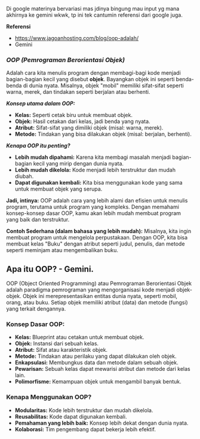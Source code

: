 Di google materinya bervariasi mas jdinya bingung mau input yg mana akhirnya ke gemini wkwk, tp ini tek cantumin referensi dari google juga.

**Referensi** 
- https://www.jagoanhosting.com/blog/oop-adalah/
-  Gemini
### *OOP (Pemrograman Berorientasi Objek)* 

Adalah cara kita menulis program dengan membagi-bagi kode menjadi bagian-bagian kecil yang disebut **objek**. Bayangkan objek ini seperti benda-benda di dunia nyata. Misalnya, objek "mobil" memiliki sifat-sifat seperti warna, merek, dan tindakan seperti berjalan atau berhenti.

***Konsep utama dalam OOP:***

- **Kelas:** Seperti cetak biru untuk membuat objek.
- **Objek:** Hasil cetakan dari kelas, jadi benda yang nyata.
- **Atribut:** Sifat-sifat yang dimiliki objek (misal: warna, merek).
- **Metode:** Tindakan yang bisa dilakukan objek (misal: berjalan, berhenti).

***Kenapa OOP itu penting?***

- **Lebih mudah dipahami:** Karena kita membagi masalah menjadi bagian-bagian kecil yang mirip dengan dunia nyata.
- **Lebih mudah dikelola:** Kode menjadi lebih terstruktur dan mudah diubah.
- **Dapat digunakan kembali:** Kita bisa menggunakan kode yang sama untuk membuat objek yang serupa.

**Jadi, intinya:** OOP adalah cara yang lebih alami dan efisien untuk menulis program, terutama untuk program yang kompleks. Dengan memahami konsep-konsep dasar OOP, kamu akan lebih mudah membuat program yang baik dan terstruktur.

**Contoh Sederhana (dalam bahasa yang lebih mudah):** Misalnya, kita ingin membuat program untuk mengelola perpustakaan. Dengan OOP, kita bisa membuat kelas "Buku" dengan atribut seperti judul, penulis, dan metode seperti meminjam atau mengembalikan buku.
## Apa itu OOP? - Gemini.

OOP (Object Oriented Programming) atau Pemrograman Berorientasi Objek adalah paradigma pemrograman yang mengorganisasi kode menjadi objek-objek. Objek ini merepresentasikan entitas dunia nyata, seperti mobil, orang, atau buku. Setiap objek memiliki atribut (data) dan metode (fungsi) yang terkait dengannya.

### Konsep Dasar OOP:

- **Kelas:** Blueprint atau cetakan untuk membuat objek.
- **Objek:** Instansi dari sebuah kelas.
- **Atribut:** Sifat atau karakteristik objek.
- **Metode:** Tindakan atau perilaku yang dapat dilakukan oleh objek.
- **Enkapsulasi:** Membungkus data dan metode dalam sebuah objek.
- **Pewarisan:** Sebuah kelas dapat mewarisi atribut dan metode dari kelas lain.
- **Polimorfisme:** Kemampuan objek untuk mengambil banyak bentuk.

### Kenapa Menggunakan OOP?

- **Modularitas:** Kode lebih terstruktur dan mudah dikelola.
- **Reusabilitas:** Kode dapat digunakan kembali.
- **Pemahaman yang lebih baik:** Konsep lebih dekat dengan dunia nyata.
- **Kolaborasi:** Tim pengembang dapat bekerja lebih efektif.